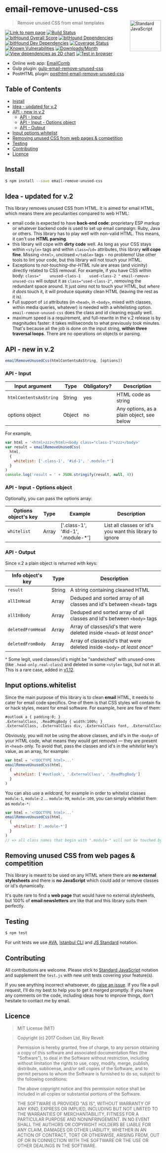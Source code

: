 # email-remove-unused-css

<a href="https://standardjs.com" style="float: right; padding: 0 0 20px 20px;"><img src="https://cdn.rawgit.com/feross/standard/master/sticker.svg" alt="Standard JavaScript" width="100" align="right"></a>

> Remove unused CSS from email templates

[![Link to npm page][npm-img]][npm-url]
[![Build Status][travis-img]][travis-url]
[![bitHound Overall Score][overall-img]][overall-url]
[![bitHound Dependencies][deps-img]][deps-url]
[![bitHound Dev Dependencies][dev-img]][dev-url]
[![Coverage Status][cov-img]][cov-url]
[![Known Vulnerabilities][vulnerabilities-img]][vulnerabilities-url]
[![Downloads/Month][downloads-img]][downloads-url]
[![View dependencies as 2D chart][deps2d-img]][deps2d-url]
[![Test in browser][runkit-img]][runkit-url]

* Online web app: [EmailComb](https://emailcomb.com)
* Gulp plugin: [gulp-email-remove-unused-css](https://github.com/codsen/gulp-email-remove-unused-css/)
* PostHTML plugin: [posthtml-email-remove-unused-css](https://github.com/codsen/posthtml-email-remove-unused-css/)

## Table of Contents

<!-- START doctoc generated TOC please keep comment here to allow auto update -->
<!-- DON'T EDIT THIS SECTION, INSTEAD RE-RUN doctoc TO UPDATE -->


- [Install](#install)
- [Idea - updated for v.2](#idea---updated-for-v2)
- [API - new in v.2](#api---new-in-v2)
  - [API - Input](#api---input)
  - [API - Input - Options object](#api---input---options-object)
  - [API - Output](#api---output)
- [Input options.whitelist](#input-optionswhitelist)
- [Removing unused CSS from web pages & competition](#removing-unused-css-from-web-pages--competition)
- [Testing](#testing)
- [Contributing](#contributing)
- [Licence](#licence)

<!-- END doctoc generated TOC please keep comment here to allow auto update -->

## Install

```bash
$ npm install --save email-remove-unused-css
```

## Idea - updated for v.2

This library removes unused CSS from HTML. It is aimed for email HTML, which means there are peculiarities compared to web HTML:

* email code is expected to have **back-end code**: proprietary ESP markup or whatever backend code is used to set up email campaign: Ruby, Java or others. This library has to play well with non-valid HTML. This means, it can't use **HTML parsing**.
* this library will cope with **dirty code** well. As long as your CSS stays within `<style>` tags and within `class=`/`id=` attributes, this library **will cope fine**. Missing `<html>`, unclosed `</table>` tags - no problemo! Use other tools to lint your code, but this library will not touch your HTML.
* Exceptions to _not-touching-the-HTML_ rule are areas (and vicinity) directly related to CSS removal. For example, if you have CSS within body: `class="    unused-class-1    used-class-2 "` `email-remove-unused-css` will output it as `class="used-class-2"`, removing the redundant space around. It just _aims_ not to touch your HTML, but _where it does_ touch it, it will produce squeaky clean HTML (leaving the rest as it is).
* Full support of `id` attributes (in `<head>`, in `<body>`, mixed with classes, within media queries, whatever) is needed with a whitelisting option. `email-remove-unused-css` does the class and id cleaning equally well.
* maximum speed is a requirement, and full-rewrite in the v.2 release is by magnitudes faster: it takes milliseconds to what previously took minutes. That's because all the job is done on the input string, **within three traversal loops**. There are no operations on objects or parsing.

## API - new in v.2

```js
emailRemoveUnusedCss(htmlContentsAsString, [options])
```

### API - Input

Input argument         | Type    | Obligatory? | Description
-----------------------|---------|-------------|--------------------
`htmlContentsAsString` | String  | yes         | HTML code as string
options object         | Object  | no          | Any options, as a plain object, see below

For example,

```js
var html = '<html>zzz</html><body class="class-1">zzz</body>'
var result = emailRemoveUnusedCss(
  html,
  {
    whitelist: ['.class-1', '#id-1', '.module-*']
  }
)
console.log('result = ' + JSON.stringify(result, null, 4))
```

### API - Input - Options object

Optionally, you can pass the options array:

Options object's key  | Type    | Example                            | Description
----------------------|---------|------------------------------------|-----------------
`whitelist`           | Array   | ['.class-1', '#id-1', '.module-*'] | List all classes or id's you want this library to ignore

### API - Output

Since v.2 a plain object is returned with keys:

Info object's key | Type    | Description
------------------|---------|-----------------
`result`          | String  | A string containing cleaned HTML
`allInHead`       | Array   | Deduped and sorted array of all classes and id's between `<head>` tags
`allInBody`       | Array   | Deduped and sorted array of all classes and id's between `<body>` tags
`deletedFromHead` | Array   | Array of classes/id's that were deleted inside `<head>` _at least once_^
`deletedFromBody` | Array   | Array of classes/id's that were deleted inside `<body>` _at least once_^

^ Some legit, used classes/id's might be "sandwiched" with unused-ones (like `.head-only.real-class`) and deleted in some `<style>` tags, but not in all. This is a rare case, added in [v1.12](https://github.com/codsen/email-remove-unused-css/releases/tag/v1.12.0).

## Input options.whitelist

Since the main purpose of this library is to clean **email** HTML, it needs to cater for email code specifics. One of them is that CSS styles will contain fix or hack styles, meant for email software. For example, here are few of them:

```html
#outlook a { padding:0; }
.ExternalClass, .ReadMsgBody { width:100%; }
.ExternalClass, .ExternalClass div, .ExternalClass font, .ExternalClass p, .ExternalClass span, .ExternalClass td { line-height:100%; }
```

Obviously, you will not be using the above classes, and id's in the `<body>` of your HTML code, what means they would get removed — they are present in `<head>` only. To avoid that, pass the classes and id's in the _whitelist_ key's value, as an array, for example:

```js
var html = '<!DOCTYPE html>...'
emailRemoveUnusedCss(html,
  {
    whitelist: ['#outlook', '.ExternalClass', '.ReadMsgBody']
  }
)
```

You can also use a _wildcard_, for example in order to whitelist classes `module-1`, `module-2` ... `module-99`, `module-100`, you can simply whitelist them as `module-*`:

```js
var html = '<!DOCTYPE html>...'
emailRemoveUnusedCss(html,
  {
    whitelist: ['.module-*']
  }
)
// => all class names that begin with ".module-" will not be touched by this library.
```

## Removing unused CSS from web pages & competition

This library is meant to be used on any HTML where there are **no external stylesheets** and there is **no JavaScript** which could add or remove classes or id's dynamically.

It's quite rare to find a **web page** that would have no external stylesheets, but 100% of **email newsletters** are like that and this library suits them perfectly.

## Testing

```bash
$ npm test
```

For unit tests we use [AVA](https://github.com/avajs/ava), [Istanbul CLI](https://github.com/istanbuljs/nyc) and [JS Standard](https://standardjs.com) notation.

## Contributing

All contributions are welcome. Please stick to [Standard JavaScript](https://standardjs.com) notation and supplement the `test.js` with new unit tests covering your feature(s).

If you see anything incorrect whatsoever, do [raise an issue](https://github.com/codsen/email-remove-unused-css/issues). If you file a pull request, I'll do my best to help you to get it merged promptly. If you have any comments on the code, including ideas how to improve things, don't hesitate to contact me by email.

## Licence

> MIT License (MIT)

> Copyright (c) 2017 Codsen Ltd, Roy Revelt

> Permission is hereby granted, free of charge, to any person obtaining a copy
of this software and associated documentation files (the "Software"), to deal
in the Software without restriction, including without limitation the rights
to use, copy, modify, merge, publish, distribute, sublicense, and/or sell
copies of the Software, and to permit persons to whom the Software is
furnished to do so, subject to the following conditions:

> The above copyright notice and this permission notice shall be included in all
copies or substantial portions of the Software.

> THE SOFTWARE IS PROVIDED "AS IS", WITHOUT WARRANTY OF ANY KIND, EXPRESS OR
IMPLIED, INCLUDING BUT NOT LIMITED TO THE WARRANTIES OF MERCHANTABILITY,
FITNESS FOR A PARTICULAR PURPOSE AND NONINFRINGEMENT. IN NO EVENT SHALL THE
AUTHORS OR COPYRIGHT HOLDERS BE LIABLE FOR ANY CLAIM, DAMAGES OR OTHER
LIABILITY, WHETHER IN AN ACTION OF CONTRACT, TORT OR OTHERWISE, ARISING FROM,
OUT OF OR IN CONNECTION WITH THE SOFTWARE OR THE USE OR OTHER DEALINGS IN THE
SOFTWARE.

[npm-img]: https://img.shields.io/npm/v/email-remove-unused-css.svg
[npm-url]: https://www.npmjs.com/package/email-remove-unused-css

[travis-img]: https://travis-ci.org/codsen/email-remove-unused-css.svg?branch=master
[travis-url]: https://travis-ci.org/codsen/email-remove-unused-css

[cov-img]: https://coveralls.io/repos/github/codsen/email-remove-unused-css/badge.svg?branch=master
[cov-url]: https://coveralls.io/github/codsen/email-remove-unused-css?branch=master

[overall-img]: https://www.bithound.io/github/codsen/email-remove-unused-css/badges/score.svg
[overall-url]: https://www.bithound.io/github/codsen/email-remove-unused-css

[deps-img]: https://www.bithound.io/github/codsen/email-remove-unused-css/badges/dependencies.svg
[deps-url]: https://www.bithound.io/github/codsen/email-remove-unused-css/master/dependencies/npm

[dev-img]: https://www.bithound.io/github/codsen/email-remove-unused-css/badges/devDependencies.svg
[dev-url]: https://www.bithound.io/github/codsen/email-remove-unused-css/master/dependencies/npm

[downloads-img]: https://img.shields.io/npm/dm/email-remove-unused-css.svg
[downloads-url]: https://www.npmjs.com/package/email-remove-unused-css

[vulnerabilities-img]: https://snyk.io/test/github/codsen/email-remove-unused-css/badge.svg
[vulnerabilities-url]: https://snyk.io/test/github/codsen/email-remove-unused-css

[deps2d-img]: https://img.shields.io/badge/deps%20in%202D-see_here-08f0fd.svg
[deps2d-url]: http://npm.anvaka.com/#/view/2d/email-remove-unused-css

[runkit-img]: https://img.shields.io/badge/runkit-test_in_browser-ff9900.svg
[runkit-url]: https://npm.runkit.com/email-remove-unused-css
